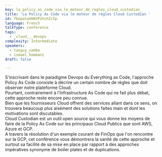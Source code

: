 ```yaml
---
key: la_policy_as_code_via_le_moteur_de_regles_cloud_custodian_
title: 'La Policy As Code via le moteur de règles Cloud Custodian '
id: fbepataVHAVPzhchIc5p
language: French
talkType: conference
tags:
  - _cloud___devops
complexity: Intermediate
speakers:
  - tanguy_combe
  - ismael_hommani
draft: false

---
```


S'inscrivant dans le paradigme Devops du Everything as Code, l'approche Policy As Code consiste à décrire un certain nombre de règles que doit observer notre plateforme Cloud.   
Pourtant, contrairement à l'Infrastructure As Code qui ne fait plus débat, cette approche reste encore peu connue.  
 Bien que les fournisseurs Cloud offrent des services allant dans ce sens, on trouvera beaucoup plus aisément des solutions faites main et dont les motivations sont discutables.   
Cloud Custodian est un outil open source qui vous donne les moyens de faire de la Policy As Code sur les principaux Cloud Publics que sont AWS, Azure et GCP.   
A travers la résolution d'un exemple courant de FinOps que l'on rencontre sur la GCP, cet conférence vous démontrera  la sanité de cette approche et surtout sa facilité de sa mise en place par rapport à des approches impératives synonyme de boiler plates et de duplications.  